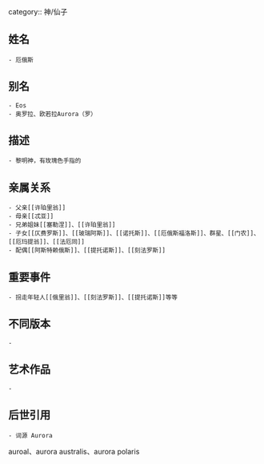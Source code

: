 category:: 神/仙子
## 姓名
	- 厄俄斯
## 别名
	- Eos
	- 奥罗拉、欧若拉Aurora（罗）
## 描述
	- 黎明神，有玫瑰色手指的
## 亲属关系
	- 父亲[[许珀里翁]]
	- 母亲[[忒亚]]
	- 兄弟姐妹[[塞勒涅]]、[[许珀里翁]]
	- 子女[[仄费罗斯]]、[[玻瑞阿斯]]、[[诺托斯]]、[[厄俄斯福洛斯]]、群星、[[门农]]、[[厄玛提翁]]、[[法厄同]]
	- 配偶[[阿斯特赖俄斯]]、[[提托诺斯]]、[[刻法罗斯]]
## 重要事件
	- 拐走年轻人[[俄里翁]]、[[刻法罗斯]]、[[提托诺斯]]等等
## 不同版本
	-
## 艺术作品
	-
## 后世引用
	- 词源 Aurora
auroal、aurora australis、aurora polaris
